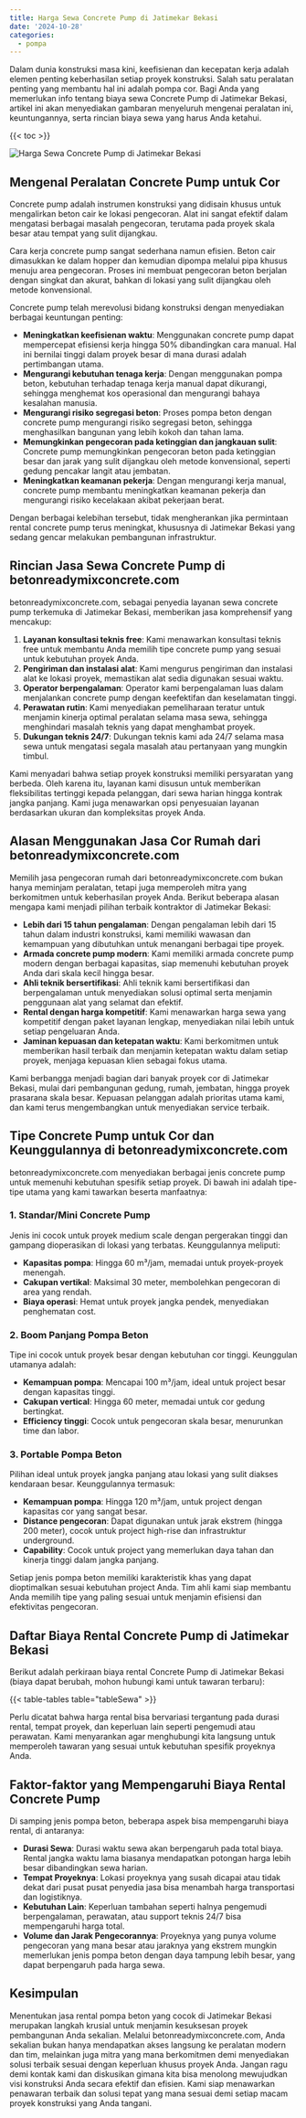 ```yaml
---
title: Harga Sewa Concrete Pump di Jatimekar Bekasi
date: '2024-10-28'
categories:
  - pompa
---
```


Dalam dunia konstruksi masa kini, keefisienan dan kecepatan kerja adalah elemen penting keberhasilan setiap proyek konstruksi. Salah satu peralatan penting yang membantu hal ini adalah pompa cor. Bagi Anda yang memerlukan info tentang biaya sewa Concrete Pump di Jatimekar Bekasi, artikel ini akan menyediakan gambaran menyeluruh mengenai peralatan ini, keuntungannya, serta rincian biaya sewa yang harus Anda ketahui.

{{< toc >}}

![Harga Sewa Concrete Pump di Jatimekar Bekasi](https://betoncor8.github.io/pump/concrete-pump%20(28).png)

## Mengenal Peralatan Concrete Pump untuk Cor

Concrete pump adalah instrumen konstruksi yang didisain khusus untuk mengalirkan beton cair ke lokasi pengecoran. Alat ini sangat efektif dalam mengatasi berbagai masalah pengecoran, terutama pada proyek skala besar atau tempat yang sulit dijangkau.

Cara kerja concrete pump sangat sederhana namun efisien. Beton cair dimasukkan ke dalam hopper dan kemudian dipompa melalui pipa khusus menuju area pengecoran. Proses ini membuat pengecoran beton berjalan dengan singkat dan akurat, bahkan di lokasi yang sulit dijangkau oleh metode konvensional.

Concrete pump telah merevolusi bidang konstruksi dengan menyediakan berbagai keuntungan penting:

- **Meningkatkan keefisienan waktu**: Menggunakan concrete pump dapat mempercepat efisiensi kerja hingga 50% dibandingkan cara manual. Hal ini bernilai tinggi dalam proyek besar di mana durasi adalah pertimbangan utama.
- **Mengurangi kebutuhan tenaga kerja**: Dengan menggunakan pompa beton, kebutuhan terhadap tenaga kerja manual dapat dikurangi, sehingga menghemat kos operasional dan mengurangi bahaya kesalahan manusia.
- **Mengurangi risiko segregasi beton**: Proses pompa beton dengan concrete pump mengurangi risiko segregasi beton, sehingga menghasilkan bangunan yang lebih kokoh dan tahan lama.
- **Memungkinkan pengecoran pada ketinggian dan jangkauan sulit**: Concrete pump memungkinkan pengecoran beton pada ketinggian besar dan jarak yang sulit dijangkau oleh metode konvensional, seperti gedung pencakar langit atau jembatan.
- **Meningkatkan keamanan pekerja**: Dengan mengurangi kerja manual, concrete pump membantu meningkatkan keamanan pekerja dan mengurangi risiko kecelakaan akibat pekerjaan berat.

Dengan berbagai kelebihan tersebut, tidak mengherankan jika permintaan rental concrete pump terus meningkat, khususnya di Jatimekar Bekasi yang sedang gencar melakukan pembangunan infrastruktur.

## Rincian Jasa Sewa Concrete Pump di betonreadymixconcrete.com

betonreadymixconcrete.com, sebagai penyedia layanan sewa concrete pump terkemuka di Jatimekar Bekasi, memberikan jasa komprehensif yang mencakup:

1. **Layanan konsultasi teknis free**: Kami menawarkan konsultasi teknis free untuk membantu Anda memilih tipe concrete pump yang sesuai untuk kebutuhan proyek Anda.
2. **Pengiriman dan instalasi alat**: Kami mengurus pengiriman dan instalasi alat ke lokasi proyek, memastikan alat sedia digunakan sesuai waktu.
3. **Operator berpengalaman**: Operator kami berpengalaman luas dalam menjalankan concrete pump dengan keefektifan dan keselamatan tinggi.
4. **Perawatan rutin**: Kami menyediakan pemeliharaan teratur untuk menjamin kinerja optimal peralatan selama masa sewa, sehingga menghindari masalah teknis yang dapat menghambat proyek.
5. **Dukungan teknis 24/7**: Dukungan teknis kami ada 24/7 selama masa sewa untuk mengatasi segala masalah atau pertanyaan yang mungkin timbul.

Kami menyadari bahwa setiap proyek konstruksi memiliki persyaratan yang berbeda. Oleh karena itu, layanan kami disusun untuk memberikan fleksibilitas tertinggi kepada pelanggan, dari sewa harian hingga kontrak jangka panjang. Kami juga menawarkan opsi penyesuaian layanan berdasarkan ukuran dan kompleksitas proyek Anda.

## Alasan Menggunakan Jasa Cor Rumah dari betonreadymixconcrete.com

Memilih jasa pengecoran rumah dari betonreadymixconcrete.com bukan hanya meminjam peralatan, tetapi juga memperoleh mitra yang berkomitmen untuk keberhasilan proyek Anda. Berikut beberapa alasan mengapa kami menjadi pilihan terbaik kontraktor di Jatimekar Bekasi:

- **Lebih dari 15 tahun pengalaman**: Dengan pengalaman lebih dari 15 tahun dalam industri konstruksi, kami memiliki wawasan dan kemampuan yang dibutuhkan untuk menangani berbagai tipe proyek.
- **Armada concrete pump modern**: Kami memiliki armada concrete pump modern dengan berbagai kapasitas, siap memenuhi kebutuhan proyek Anda dari skala kecil hingga besar.
- **Ahli teknik bersertifikasi**: Ahli teknik kami bersertifikasi dan berpengalaman untuk menyediakan solusi optimal serta menjamin penggunaan alat yang selamat dan efektif.
- **Rental dengan harga kompetitif**: Kami menawarkan harga sewa yang kompetitif dengan paket layanan lengkap, menyediakan nilai lebih untuk setiap pengeluaran Anda.
- **Jaminan kepuasan dan ketepatan waktu**: Kami berkomitmen untuk memberikan hasil terbaik dan menjamin ketepatan waktu dalam setiap proyek, menjaga kepuasan klien sebagai fokus utama.

Kami berbangga menjadi bagian dari banyak proyek cor di Jatimekar Bekasi, mulai dari pembangunan gedung, rumah, jembatan, hingga proyek prasarana skala besar. Kepuasan pelanggan adalah prioritas utama kami, dan kami terus mengembangkan untuk menyediakan service terbaik.

## Tipe Concrete Pump untuk Cor dan Keunggulannya di betonreadymixconcrete.com

betonreadymixconcrete.com menyediakan berbagai jenis concrete pump untuk memenuhi kebutuhan spesifik setiap proyek. Di bawah ini adalah tipe-tipe utama yang kami tawarkan beserta manfaatnya:

### 1\. Standar/Mini Concrete Pump

Jenis ini cocok untuk proyek medium scale dengan pergerakan tinggi dan gampang dioperasikan di lokasi yang terbatas. Keunggulannya meliputi:

- **Kapasitas pompa**: Hingga 60 m³/jam, memadai untuk proyek-proyek menengah.
- **Cakupan vertikal**: Maksimal 30 meter, membolehkan pengecoran di area yang rendah.
- **Biaya operasi**: Hemat untuk proyek jangka pendek, menyediakan penghematan cost.

### 2\. Boom Panjang Pompa Beton

Tipe ini cocok untuk proyek besar dengan kebutuhan cor tinggi. Keunggulan utamanya adalah:

- **Kemampuan pompa**: Mencapai 100 m³/jam, ideal untuk project besar dengan kapasitas tinggi.
- **Cakupan vertical**: Hingga 60 meter, memadai untuk cor gedung bertingkat.
- **Efficiency tinggi**: Cocok untuk pengecoran skala besar, menurunkan time dan labor.

### 3\. Portable Pompa Beton

Pilihan ideal untuk proyek jangka panjang atau lokasi yang sulit diakses kendaraan besar. Keunggulannya termasuk:

- **Kemampuan pompa**: Hingga 120 m³/jam, untuk project dengan kapasitas cor yang sangat besar.
- **Distance pengecoran**: Dapat digunakan untuk jarak ekstrem (hingga 200 meter), cocok untuk project high-rise dan infrastruktur underground.
- **Capability**: Cocok untuk project yang memerlukan daya tahan dan kinerja tinggi dalam jangka panjang.

Setiap jenis pompa beton memiliki karakteristik khas yang dapat dioptimalkan sesuai kebutuhan project Anda. Tim ahli kami siap membantu Anda memilih tipe yang paling sesuai untuk menjamin efisiensi dan efektivitas pengecoran.

## Daftar Biaya Rental Concrete Pump di Jatimekar Bekasi

Berikut adalah perkiraan biaya rental Concrete Pump di Jatimekar Bekasi (biaya dapat berubah, mohon hubungi kami untuk tawaran terbaru):

{{< table-tables table="tableSewa" >}}

Perlu dicatat bahwa harga rental bisa bervariasi tergantung pada durasi rental, tempat proyek, dan keperluan lain seperti pengemudi atau perawatan. Kami menyarankan agar menghubungi kita langsung untuk memperoleh tawaran yang sesuai untuk kebutuhan spesifik proyeknya Anda.

## Faktor-faktor yang Mempengaruhi Biaya Rental Concrete Pump

Di samping jenis pompa beton, beberapa aspek bisa mempengaruhi biaya rental, di antaranya:

- **Durasi Sewa**: Durasi waktu sewa akan berpengaruh pada total biaya. Rental jangka waktu lama biasanya mendapatkan potongan harga lebih besar dibandingkan sewa harian.
- **Tempat Proyeknya**: Lokasi proyeknya yang susah dicapai atau tidak dekat dari pusat pusat penyedia jasa bisa menambah harga transportasi dan logistiknya.
- **Kebutuhan Lain**: Keperluan tambahan seperti halnya pengemudi berpengalaman, perawatan, atau support teknis 24/7 bisa mempengaruhi harga total.
- **Volume dan Jarak Pengecorannya**: Proyeknya yang punya volume pengecoran yang mana besar atau jaraknya yang ekstrem mungkin memerlukan jenis pompa beton dengan daya tampung lebih besar, yang dapat berpengaruh pada harga sewa.

## Kesimpulan

Menentukan jasa rental pompa beton yang cocok di Jatimekar Bekasi merupakan langkah krusial untuk menjamin kesuksesan proyek pembangunan Anda sekalian. Melalui betonreadymixconcrete.com, Anda sekalian bukan hanya mendapatkan akses langsung ke peralatan modern dan tim, melainkan juga mitra yang mana berkomitmen demi menyediakan solusi terbaik sesuai dengan keperluan khusus proyek Anda. Jangan ragu demi kontak kami dan diskusikan gimana kita bisa menolong mewujudkan visi konstruksi Anda secara efektif dan efisien. Kami siap menawarkan penawaran terbaik dan solusi tepat yang mana sesuai demi setiap macam proyek konstruksi yang Anda tangani.
